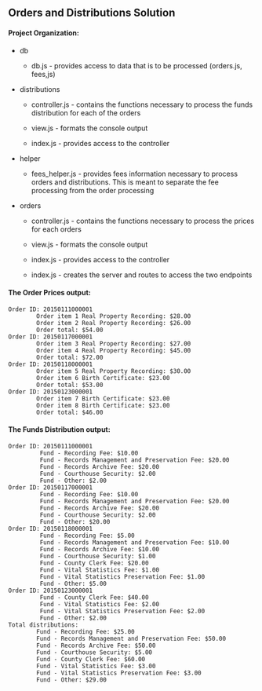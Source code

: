 ## Orders and Distributions Solution

#### Project Organization:

* db

  - db.js - provides access to data that is to be processed (orders.js, fees,js)
  
* distributions

  -  controller.js - contains the functions necessary to process the funds distribution for each of the orders
   
  -  view.js - formats the console output

  - index.js - provides access to the controller

* helper

  - fees_helper.js - provides fees information necessary to process orders and  distributions. This is meant to separate the fee processing from the order processing
  
* orders

  - controller.js - contains the functions necessary to process the prices for each orders
  
  - view.js - formats the console output
  
  - index.js - provides access to the controller
  
  - index.js - creates the server and routes to access the two endpoints 

#### The Order Prices output:

```
Order ID: 20150111000001
        Order item 1 Real Property Recording: $28.00
        Order item 2 Real Property Recording: $26.00
        Order total: $54.00
Order ID: 20150117000001
        Order item 3 Real Property Recording: $27.00
        Order item 4 Real Property Recording: $45.00
        Order total: $72.00
Order ID: 20150118000001
        Order item 5 Real Property Recording: $30.00
        Order item 6 Birth Certificate: $23.00
        Order total: $53.00
Order ID: 20150123000001
        Order item 7 Birth Certificate: $23.00
        Order item 8 Birth Certificate: $23.00
        Order total: $46.00
```

#### The Funds Distribution output:

```
Order ID: 20150111000001
         Fund - Recording Fee: $10.00
         Fund - Records Management and Preservation Fee: $20.00
         Fund - Records Archive Fee: $20.00
         Fund - Courthouse Security: $2.00
         Fund - Other: $2.00
Order ID: 20150117000001
         Fund - Recording Fee: $10.00
         Fund - Records Management and Preservation Fee: $20.00
         Fund - Records Archive Fee: $20.00
         Fund - Courthouse Security: $2.00
         Fund - Other: $20.00
Order ID: 20150118000001
         Fund - Recording Fee: $5.00
         Fund - Records Management and Preservation Fee: $10.00
         Fund - Records Archive Fee: $10.00
         Fund - Courthouse Security: $1.00
         Fund - County Clerk Fee: $20.00
         Fund - Vital Statistics Fee: $1.00
         Fund - Vital Statistics Preservation Fee: $1.00
         Fund - Other: $5.00
Order ID: 20150123000001
         Fund - County Clerk Fee: $40.00
         Fund - Vital Statistics Fee: $2.00
         Fund - Vital Statistics Preservation Fee: $2.00
         Fund - Other: $2.00
Total distributions:
        Fund - Recording Fee: $25.00
        Fund - Records Management and Preservation Fee: $50.00
        Fund - Records Archive Fee: $50.00
        Fund - Courthouse Security: $5.00
        Fund - County Clerk Fee: $60.00
        Fund - Vital Statistics Fee: $3.00
        Fund - Vital Statistics Preservation Fee: $3.00
        Fund - Other: $29.00
```
